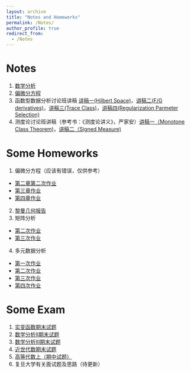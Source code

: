 ```yaml
---
layout: archive
title: "Notes and Homeworks"
permalink: /Notes/
author_profile: true
redirect_from:
  - /Notes
---
```


Notes
======
1. [数学分析](../files/数学分析笔记.pdf)
2. [偏微分方程](../files/PDE笔记.pdf)
3. 函数型数据分析讨论班讲稿 [讲稿一(Hilbert Space)](../files/泛函分析讨论班第一次.pdf)，[讲稿二(F/G derivatives)](../files/泛函分析讨论班第二次.pdf)，[讲稿三(Trace Class)](../files/泛函分析讨论班第三次.pdf)，[讲稿四(Regularization Parmeter Selection)](../files/泛函分析讨论班第四次.pdf)
4. 测度论讨论班讲稿（参考书：《测度论讲义》，严家安）[讲稿一（Monotone Class Theorem)](../files/测度论单调类.pdf)，[讲稿二（Signed Measure)](../files/测度论讨论班讲稿.pdf)

Some Homeworks
======
1. 偏微分方程（应该有错误，仅供参考）
  * [第二章第二次作业](../files/PDE第二章第二次作业.pdf)
  * [第三章作业](../files/PDE第三章作业.pdf)
  * [第四章作业](../files/PDE第四章作业.pdf)
2. [黎曼几何报告](../files/黎曼几何报告.pdf)
3. 矩阵分析
  * [第二次作业](../files/矩阵分析第二次作业.pdf)
  * [第三次作业](../files/矩阵分析第三次作业.pdf)
4. 多元数据分析
  * [第一次作业](../files/多元数据分析第一次作业.pdf)
  * [第二次作业](../files/多元数据分析第二次作业.pdf)
  * [第三次作业](../files/多元数据分析第三次作业.pdf)
  * [第四次作业](../files/多元数据分析第四次作业.pdf)

Some Exam
======
1. [实变函数期末试题](https://zhuanlan.zhihu.com/p/636013901)
2. [数学分析II期末试题](https://zhuanlan.zhihu.com/p/623727414)
3. [数学分析III期末试题](https://zhuanlan.zhihu.com/p/622818555)
4. [近世代数期末试题](https://zhuanlan.zhihu.com/p/609422080)
5. [高等代数上（期中试题）](../files/高代.pdf)
6. 复旦大学有关面试题及思路（待更新）
